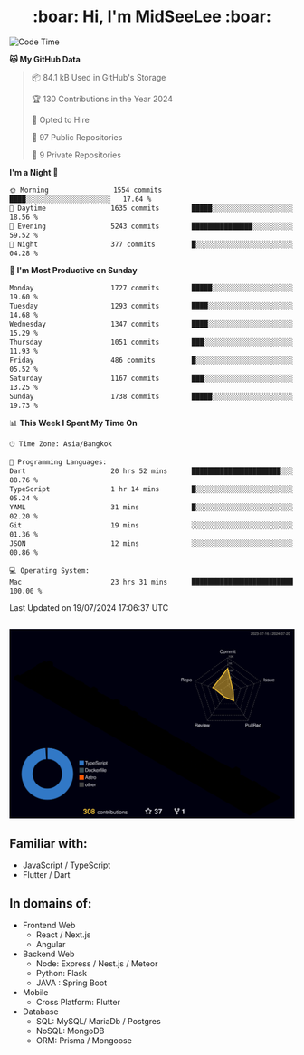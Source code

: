 <h1 align="center"> :boar: Hi, I'm MidSeeLee :boar:</h1>
 
<!--START_SECTION:waka-->
![Code Time](http://img.shields.io/badge/Code%20Time-1%2C826%20hrs%2052%20mins-blue)

**🐱 My GitHub Data** 

> 📦 84.1 kB Used in GitHub's Storage 
 > 
> 🏆 130 Contributions in the Year 2024
 > 
> 💼 Opted to Hire
 > 
> 📜 97 Public Repositories 
 > 
> 🔑 9 Private Repositories 
 > 
**I'm a Night 🦉** 

```text
🌞 Morning                1554 commits        ████░░░░░░░░░░░░░░░░░░░░░   17.64 % 
🌆 Daytime                1635 commits        █████░░░░░░░░░░░░░░░░░░░░   18.56 % 
🌃 Evening                5243 commits        ███████████████░░░░░░░░░░   59.52 % 
🌙 Night                  377 commits         █░░░░░░░░░░░░░░░░░░░░░░░░   04.28 % 
```
📅 **I'm Most Productive on Sunday** 

```text
Monday                   1727 commits        █████░░░░░░░░░░░░░░░░░░░░   19.60 % 
Tuesday                  1293 commits        ████░░░░░░░░░░░░░░░░░░░░░   14.68 % 
Wednesday                1347 commits        ████░░░░░░░░░░░░░░░░░░░░░   15.29 % 
Thursday                 1051 commits        ███░░░░░░░░░░░░░░░░░░░░░░   11.93 % 
Friday                   486 commits         █░░░░░░░░░░░░░░░░░░░░░░░░   05.52 % 
Saturday                 1167 commits        ███░░░░░░░░░░░░░░░░░░░░░░   13.25 % 
Sunday                   1738 commits        █████░░░░░░░░░░░░░░░░░░░░   19.73 % 
```


📊 **This Week I Spent My Time On** 

```text
🕑︎ Time Zone: Asia/Bangkok

💬 Programming Languages: 
Dart                     20 hrs 52 mins      ██████████████████████░░░   88.76 % 
TypeScript               1 hr 14 mins        █░░░░░░░░░░░░░░░░░░░░░░░░   05.24 % 
YAML                     31 mins             █░░░░░░░░░░░░░░░░░░░░░░░░   02.20 % 
Git                      19 mins             ░░░░░░░░░░░░░░░░░░░░░░░░░   01.36 % 
JSON                     12 mins             ░░░░░░░░░░░░░░░░░░░░░░░░░   00.86 % 

💻 Operating System: 
Mac                      23 hrs 31 mins      █████████████████████████   100.00 % 
```


 Last Updated on 19/07/2024 17:06:37 UTC
<!--END_SECTION:waka-->

##

![](./profile-3d-contrib/profile-night-rainbow.svg)

## Familiar with:
- JavaScript / TypeScript
- Flutter / Dart

## In domains of:
- Frontend Web
  - React / Next.js
  - Angular
- Backend Web
  - Node: Express / Nest.js / Meteor
  - Python: Flask
  - JAVA : Spring Boot
- Mobile
  - Cross Platform: Flutter
- Database
  - SQL: MySQL/ MariaDb / Postgres
  - NoSQL: MongoDB
  - ORM: Prisma / Mongoose
